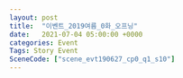 ```yaml
---
layout: post
title:  "이벤트_2019여름_0화_오프닝"
date:   2021-07-04 05:00:00 +0000
categories: Event
Tags: Story Event
SceneCode: ["scene_evt190627_cp0_q1_s10"]
---
```

